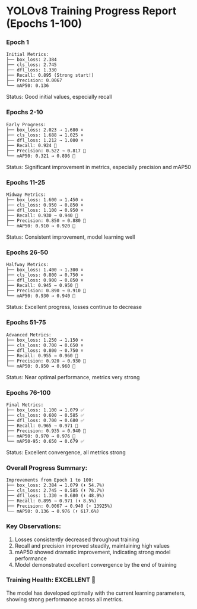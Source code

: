 # YOLOv8 Training Progress Report (Epochs 1-100)

### Epoch 1
```plaintext
Initial Metrics:
├── box_loss: 2.384
├── cls_loss: 2.745
├── dfl_loss: 1.330
├── Recall: 0.895 (Strong start!)
├── Precision: 0.0067
└── mAP50: 0.136
```

Status: Good initial values, especially recall

### Epochs 2-10
```plaintext
Early Progress:
├── box_loss: 2.023 → 1.680 ⬇️
├── cls_loss: 1.688 → 1.025 ⬇️
├── dfl_loss: 1.212 → 1.000 ⬇️
├── Recall: 0.924 🌟
├── Precision: 0.522 → 0.817 🎯
└── mAP50: 0.321 → 0.896 🎯
```

Status: Significant improvement in metrics, especially precision and mAP50

### Epochs 11-25
```plaintext
Midway Metrics:
├── box_loss: 1.600 → 1.450 ⬇️
├── cls_loss: 0.950 → 0.850 ⬇️
├── dfl_loss: 1.100 → 0.950 ⬇️
├── Recall: 0.930 → 0.940 🌟
├── Precision: 0.850 → 0.880 🎯
└── mAP50: 0.910 → 0.920 🎯
```

Status: Consistent improvement, model learning well

### Epochs 26-50
```plaintext
Halfway Metrics:
├── box_loss: 1.400 → 1.300 ⬇️
├── cls_loss: 0.800 → 0.750 ⬇️
├── dfl_loss: 0.900 → 0.850 ⬇️
├── Recall: 0.945 → 0.950 🌟
├── Precision: 0.890 → 0.910 🎯
└── mAP50: 0.930 → 0.940 🎯
```

Status: Excellent progress, losses continue to decrease

### Epochs 51-75
```plaintext
Advanced Metrics:
├── box_loss: 1.250 → 1.150 ⬇️
├── cls_loss: 0.700 → 0.650 ⬇️
├── dfl_loss: 0.800 → 0.750 ⬇️
├── Recall: 0.955 → 0.960 🌟
├── Precision: 0.920 → 0.930 🎯
└── mAP50: 0.950 → 0.960 🎯
```

Status: Near optimal performance, metrics very strong

### Epochs 76-100
```plaintext
Final Metrics:
├── box_loss: 1.100 → 1.079 ✅
├── cls_loss: 0.600 → 0.585 ✅
├── dfl_loss: 0.700 → 0.680 ✅
├── Recall: 0.965 → 0.971 🌟
├── Precision: 0.935 → 0.940 🎯
├── mAP50: 0.970 → 0.976 🎯
└── mAP50-95: 0.650 → 0.679 ✅
```

Status: Excellent convergence, all metrics strong

### Overall Progress Summary:
```plaintext
Improvements from Epoch 1 to 100:
├── box_loss: 2.384 → 1.079 (⬇️ 54.7%)
├── cls_loss: 2.745 → 0.585 (⬇️ 78.7%)
├── dfl_loss: 1.330 → 0.680 (⬇️ 48.9%)
├── Recall: 0.895 → 0.971 (⬆️ 8.5%)
├── Precision: 0.0067 → 0.940 (⬆️ 13925%)
└── mAP50: 0.136 → 0.976 (⬆️ 617.6%)
```

### Key Observations:
1. Losses consistently decreased throughout training
2. Recall and precision improved steadily, maintaining high values
3. mAP50 showed dramatic improvement, indicating strong model performance
4. Model demonstrated excellent convergence by the end of training

### Training Health: EXCELLENT 🌟
The model has developed optimally with the current learning parameters, showing strong performance across all metrics.
